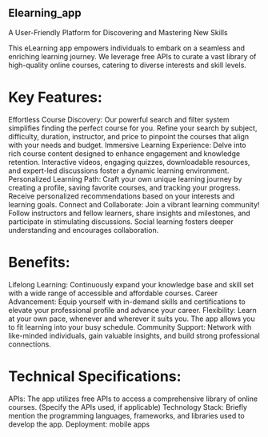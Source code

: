 ## Elearning_app

A User-Friendly Platform for Discovering and Mastering New Skills

This eLearning app empowers individuals to embark on a seamless and enriching learning journey. We leverage free APIs to curate a vast library of high-quality online courses, catering to diverse interests and skill levels.

# Key Features:
Effortless Course Discovery: Our powerful search and filter system simplifies finding the perfect course for you. Refine your search by subject, difficulty, duration, instructor, and price to pinpoint the courses that align with your needs and budget.
Immersive Learning Experience: Delve into rich course content designed to enhance engagement and knowledge retention. Interactive videos, engaging quizzes, downloadable resources, and expert-led discussions foster a dynamic learning environment.
Personalized Learning Path: Craft your own unique learning journey by creating a profile, saving favorite courses, and tracking your progress. Receive personalized recommendations based on your interests and learning goals.
Connect and Collaborate: Join a vibrant learning community! Follow instructors and fellow learners, share insights and milestones, and participate in stimulating discussions. Social learning fosters deeper understanding and encourages collaboration.

# Benefits:
Lifelong Learning: Continuously expand your knowledge base and skill set with a wide range of accessible and affordable courses.
Career Advancement: Equip yourself with in-demand skills and certifications to elevate your professional profile and advance your career.
Flexibility: Learn at your own pace, whenever and wherever it suits you. The app allows you to fit learning into your busy schedule.
Community Support: Network with like-minded individuals, gain valuable insights, and build strong professional connections.

# Technical Specifications:
APIs: The app utilizes free APIs to access a comprehensive library of online courses. (Specify the APIs used, if applicable)
Technology Stack: Briefly mention the programming languages, frameworks, and libraries used to develop the app.
Deployment: mobile apps
